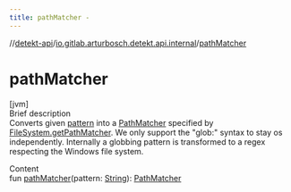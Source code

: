 ```yaml
---
title: pathMatcher -
---
```

//[detekt-api](../index.md)/[io.gitlab.arturbosch.detekt.api.internal](index.md)/[pathMatcher](path-matcher.md)



# pathMatcher  
[jvm]  
Brief description  
Converts given [pattern]() into a [PathMatcher](https://docs.oracle.com/javase/8/docs/api/java/nio/file/PathMatcher.html) specified by [FileSystem.getPathMatcher](https://docs.oracle.com/javase/8/docs/api/java/nio/file/FileSystem.html#getPathMatcher-kotlin.String-). We only support the "glob:" syntax to stay os independently. Internally a globbing pattern is transformed to a regex respecting the Windows file system.  
  
  
Content  
fun [pathMatcher](path-matcher.md)(pattern: [String](https://kotlinlang.org/api/latest/jvm/stdlib/kotlin/-string/index.html)): [PathMatcher](https://docs.oracle.com/javase/8/docs/api/java/nio/file/PathMatcher.html)  



